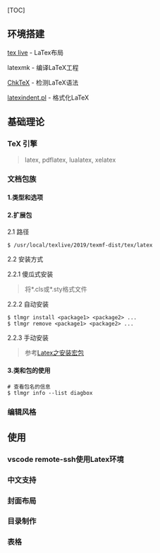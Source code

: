 [TOC]

## 环境搭建

[tex live](https://www.tug.org/texlive/) - LaTex布局

latexmk - 编译LaTeX工程

[ChkTeX](http://www.nongnu.org/chktex/) - 检测LaTeX语法

[latexindent.pl](https://github.com/cmhughes/latexindent.pl) - 格式化LaTeX

## 基础理论

### TeX 引擎

> latex, pdflatex, lualatex, xelatex

### 文档包族

#### 1.类型和选项

#### 2.扩展包

2.1 路径

```shell
$ /usr/local/texlive/2019/texmf-dist/tex/latex
```

2.2 安装方式

2.2.1 傻瓜式安装

> 将*.cls或*.sty格式文件

2.2.2 自动安装

```shell
$ tlmgr install <package1> <package2> ...
$ tlmgr remove <package1> <package2> ...
```

2.2.3 手动安装

> 参考[Latex之安装宏包](https://blog.csdn.net/memray/article/details/45248259)

#### 3.类和包的使用

```shell
# 查看包名的信息
$ tlmgr info --list diagbox
```



### 编辑风格

## 使用

### vscode remote-ssh使用Latex环境

### 中文支持

### 封面布局

### 目录制作

### 表格